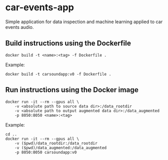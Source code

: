 # car-events-app
Simple application for data inspection and machine learning applied to car events audio.

## Build instructions using the Dockerfile

```
docker build -t <name>:<tag> -f Dockerfile .
```

Example:

```
docker build -t carsoundapp:v0 -f Dockerfile .
```

## Run instructions using the Docker image

```
docker run -it --rm --gpus all \
    -v <absolute path to source data dir>:/data_rootdir 
    -v <absolute path to output augmented data dir>:/data_augmented
    -p 8050:8050 <name>:<tag>
```

Example:

```
cd ..
docker run -it --rm --gpus all \
    -v ($pwd)/data_rootdir:/data_rootdir 
    -v ($pwd)/data_augmented:/data_augmented
    -p 8050:8050 carsoundapp:v0
```

## 